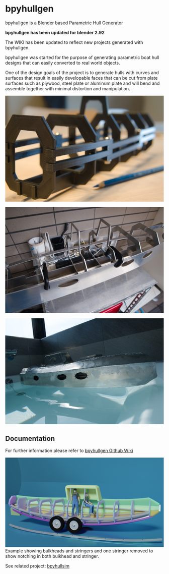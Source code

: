 # bpyhullgen
bpyhullgen is a Blender based Parametric Hull Generator

**bpyhullgen has been updated for blender 2.92**

The WIKI has been updated to reflect new projects generated with bpyhullgen.

bpyhullgen was started for the purpose of generating parametric boat hull designs that can easily converted to real world objects. 

One of the design goals of the project is to generate hulls with curves and surfaces that result in easily developable faces that can be cut from plate surfaces such as plywood, steel plate or aluminum plate and will bend and assemble together with minimal distortion and manipulation. 

![3D printed boat generated with bpyhullgen](images/2020_07_05_154759_77.jpg)

![Aluminum welded boat generated with bpyhullgen](images/2020_12_27_122819_165.jpg)

![working aluminum boat generated with bpyhullgen](images/2021_02_07_125847_012.jpg)

## Documentation
For further information please refer to [bpyhullgen Github Wiki](https://github.com/edzop/bpyhullgen/wiki)

![](images/2019_10_15_v05.png)
Example showing bulkheads and stringers and one stringer removed to show notching in both bulkhead and stringer.

See related project: [bpyhullsim](https://github.com/edzop/bpyhullsim)


